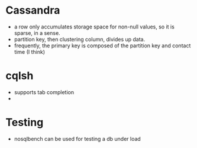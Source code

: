 
# Cassandra
- a row only accumulates storage space for non-null values, so it is sparse, in a sense.
- partition key, then clustering column, divides up data.
- frequently, the primary key is composed of the partition key and contact time (I think)

# cqlsh
- supports tab completion
- 

# Testing
- nosqlbench can be used for testing a db under load
